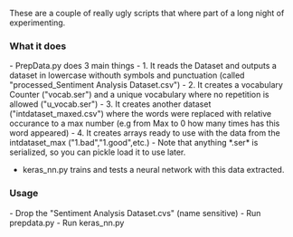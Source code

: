 These are a couple of really ugly scripts that where part of a long night of experimenting.

<h3>What it does</h3>
- PrepData.py does 3 main things
    - 1. It reads the Dataset and outputs a dataset in lowercase withouth symbols and punctuation (called "processed_Sentiment Analysis Dataset.csv")
    - 2. It creates a vocabulary Counter ("vocab.ser") and a unique vocabulary where no repetition is allowed ("u_vocab.ser")
    - 3. It creates another dataset ("intdataset_maxed.csv") where the words were replaced with relative occurance to a max number (e.g from Max to 0 how many times has this word appeared)
    - 4. It creates arrays ready to use with the data from the intdataset_max ("1.bad","1.good",etc.)
    - Note that anything *.ser* is serialized, so you can pickle load it to use later.

- keras_nn.py trains and tests a neural network with this data extracted.
    
<h3>Usage</h3>
- Drop the "Sentiment Analysis Dataset.cvs" (name sensitive)
- Run prepdata.py
- Run keras_nn.py
